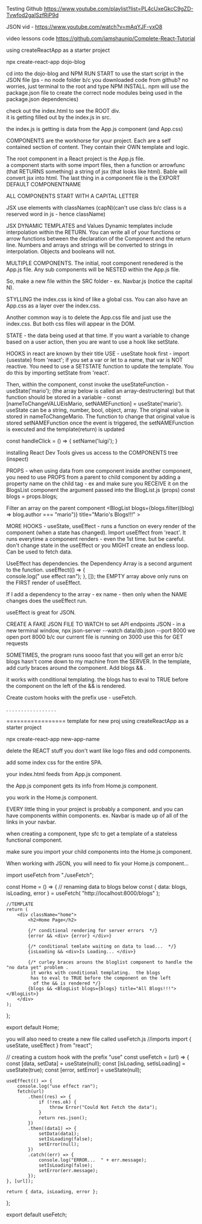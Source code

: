 Testing Github
https://www.youtube.com/playlist?list=PL4cUxeGkcC9gZD-Tvwfod2gaISzfRiP9d

JSON vid - https://www.youtube.com/watch?v=mAqYJF-yxO8

video lessons code
https://github.com/iamshaunjp/Complete-React-Tutorial

using createReactApp as a starter project

npx create-react-app dojo-blog

cd into the dojo-blog and NPM RUN START to use the start script in the JSON file (ps - no node folder b/c you downloaded code from github? no worries, just terminal to the root and type NPM INSTALL. npm will use the package.json file to create the correct node modules being used in the package.json dependencies)

check out the index.html to see the ROOT div.  
it is getting filled out by the index.js in src.

the index.js is getting is data from the App.js component (and App.css)

COMPONENTS are the workhorse for your project. Each are a self contained section of content. They contain their OWN template and logic.

The root component in a React project is the App.js file.  
 a component starts with some import files, then a function or arrowfunc (that RETURNS something) a string of jsx (that looks like html). Bable will convert jsx into html. The last thing in a component file is the EXPORT DEFAULT COMPONENTNAME

ALL COMPONENTS START WITH A CAPITAL LETTER

JSX use elements with classNames (capN)(can't use class b/c class is a reserved word in js - hence className)

JSX DYNAMIC TEMPLATES and Values
Dynamic templates include interpolation within the RETURN.
You can write all of your functions or arrow functions between the declaration of the Component and the return line.
Numbers and arrays and strings will be converted to strings in interpolation. Objects and booleans will not.

MULTIPLE COMPONENTS.
The initial, root component renedered is the App.js file. Any sub components will be NESTED within the App.js file.

So, make a new file within the SRC folder - ex. Navbar.js (notice the capital N).

STYLLING
the index.css is kind of like a global css. You can also have an App.css as a layer over the index.css.

Another common way is to delete the App.css file and just use the index.css. But both css files will appear in the DOM.

STATE - the data being used at that time. If you want a variable to change based on a user action, then you are want to use a hook like setState.

HOOKS in react are known by their title USE - useState hook
first - import {usestate} from 'react'; if you set a var or let to a name, that var is NOT reactive. You need to use a SETSTATE function to update the template. You do this by importing setState from 'react'.

Then, within the component, const invoke the useStateFunction - useState('mario');
(the array below is called an array-destructering)
but that function should be stored in a variable -
const [nameToChangeVALUEisMario, setNAMEFunction] = useState('mario'). useState can be a string, number, bool, object, array.
The original value is stored in nameToChangeMario.
The function to change that original value is stored setNAMEFunction once the event is triggered, the setNAMEFunction is executed and the template(return) is updated

const handleClick = () => {
setName('luigi');
}

installing React Dev Tools gives us access to the COMPONENTS tree (inspect)

PROPS - when using data from one component inside another component, you need to use PROPS from a parent to child component by adding a property name on the child tag - ex <BlogList blogs={blogs}></BlogList> and make sure you RECEIVE it on the BlogsList component the argument passed into the BlogList.js (props)
const blogs = props.blogs;

Filter an array on the parent component
<BlogList
blogs={blogs.filter((blog) => blog.author === "mario")}
title="Mario's Blogs!!!" ></BlogList>

MORE HOOKS - useState, useEffect - runs a function on every render of the component (when a state has changed). Import useEffect from 'react'. It runs everytime a component renders - even the 1st time. but be careful.
don't change state in the useEffect or you MIGHT create an endless loop. Can be used to fetch data.

UseEffect has dependencies. the Dependency Array is a second argument to the function.
useEffect(() => {  
 console.log(" use effect ran");
}, []);
the EMPTY array above only runs on the FIRST render of useEffect.

If I add a dependency to the array - ex name - then only when the NAME changes does the useEffect run.

useEffect is great for JSON.

CREATE A FAKE JSON FILE TO WATCH to set API endpoints
JSON - in a new terminal window, npx json-server --watch data/db.json --port 8000
we open port 8000 b/c our current file is running on 3000
use this for GET requests

SOMETIMES, the program runs soooo fast that you will get an error b/c blogs hasn't come down to my machine from the SERVER. In the template, add curly braces around the component. Add blogs && <BlogListk>.

it works with conditional templating. the blogs has to eval to TRUE before the component on the left of the && is rendered.

Create custom hooks with the prefix use - useFetch.

.
.
.
.
.
.
.
.
.
.
.
.
.
.
.
.
.

=================
template for new proj
using createReactApp as a starter project

npx create-react-app new-app-name

delete the REACT stuff you don't want like logo files and odd components.

add some index css for the entire SPA.

your index.html feeds from App.js component.

the App.js component gets its info from Home.js component.

you work in the Home.js component.

EVERY little thing in your project is probably a component. and you can have components within components. ex. Navbar is made up of all of the links in your navbar.

when creating a component, type sfc to get a template of a stateless functional component.

make sure you import your child components into the Home.js component.

When working with JSON, you will need to fix your Home.js component...

import useFetch from "./useFetch";

const Home = () => {
// renaming data to blogs below
const { data: blogs, isLoading, error } = useFetch(
"http://localhost:8000/blogs"
);

    //TEMPLATE
    return (
    	<div className="home">
    		<h2>Home Page</h2>

    		{/* conditional rendering for server errors  */}
    		{error && <div> {error} </div>}

    		{/* conditional temlate waiting on data to load...  */}
    		{isLoading && <div>Is Loading... </div>}

    		{/* curley braces arouns the bloglist component to handle the "no data yet" problem .
    		 it works with conditional templating.  the blogs
    		 has to eval to TRUE before the component on the left
    		  of the && is rendered */}
    		{blogs && <BlogList blogs={blogs} title="All Blogs!!!"></BlogList>}
    	</div>
    );

};

export default Home;

you will also need to create a new file called useFetch.js
//imports
import { useState, useEffect } from "react";

// creating a custom hook with the prefix "use"
const useFetch = (url) => {
const [data, setData] = useState(null);
const [isLoading, setIsLoading] = useState(true);
const [error, setError] = useState(null);

    useEffect(() => {
    	console.log("use effect ran");
    	fetch(url)
    		.then((res) => {
    			if (!res.ok) {
    				throw Error("Could Not Fetch the data");
    			}
    			return res.json();
    		})
    		.then((data1) => {
    			setData(data1);
    			setIsLoading(false);
    			setError(null);
    		})
    		.catch((err) => {
    			console.log("ERROR...  " + err.message);
    			setIsLoading(false);
    			setError(err.message);
    		});
    }, [url]);

    return { data, isLoading, error };

};

export default useFetch;
